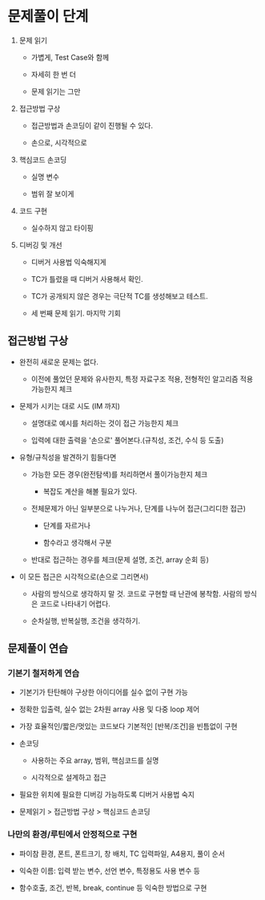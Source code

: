 # 문제풀이 단계

1. 문제 읽기

    - 가볍게, Test Case와 함께

    - 자세히 한 번 더

    - 문제 읽기는 그만

2. 접근방법 구상

    - 접근방법과 손코딩이 같이 진행될 수 있다.

    - 손으로, 시각적으로

3. 핵심코드 손코딩

    - 실명 변수

    - 범위 잘 보이게

4. 코드 구현

    - 실수하지 않고 타이핑

5. 디버깅 및 개선

    - 디버거 사용법 익숙해지게

    - TC가 틀렸을 때 디버거 사용해서 확인.

    - TC가 공개되지 않은 경우는 극단적 TC를 생성해보고 테스트.

    - 세 번째 문제 읽기. 마지막 기회

## 접근방법 구상

- 완전히 새로운 문제는 없다.

    - 이전에 풀었던 문제와 유사한지, 특정 자료구조 적용, 전형적인 알고리즘 적용 가능한지 체크

- 문제가 시키는 대로 시도 (IM 까지)

    - 설명대로 예시를 처리하는 것이 접근 가능한지 체크

    - 입력에 대한 출력을 '손으로' 풀어본다.(규칙성, 조건, 수식 등 도출)

- 유형/규칙성을 발견하기 힘들다면

    - 가능한 모든 경우(완전탐색)를 처리하면서 풀이가능한지 체크

        - 복잡도 계산을 해볼 필요가 있다.

    - 전체문제가 아닌 일부분으로 나누거나, 단계를 나누어 접근(그리디한 접근)

        - 단계를 자르거나

        - 함수라고 생각해서 구분

    - 반대로 접근하는 경우를 체크(문제 설명, 조건, array 순회 등)

- 이 모든 접근은 시각적으로(손으로 그리면서)

    - 사람의 방식으로 생각하지 말 것. 코드로 구현할 때 난관에 봉착함. 사람의 방식은 코드로 나타내기 어렵다.

    - 순차실행, 반복실행, 조건을 생각하기.

## 문제풀이 연습

### 기본기 철저하게 연습

- 기본기가 탄탄해야 구상한 아이디어를 실수 없이 구현 가능

- 정확한 입출력, 실수 없는 2차원 array 사용 및 다중 loop 제어

- 가장 효율적인/짧은/멋있는 코드보다 기본적인 [반복/조건]을 빈틈없이 구현

- 손코딩

    - 사용하는 주요 array, 범위, 핵심코드를 실명

    - 시각적으로 설계하고 접근

- 필요한 위치에 필요한 디버깅 가능하도록 디버거 사용법 숙지

- 문제읽기 > 접근방법 구상 > 핵심코드 손코딩

### 나만의 환경/루틴에서 안정적으로 구현

- 파이참 환경, 폰트, 폰트크기, 창 배치, TC 입력파일, A4용지, 풀이 순서

- 익숙한 이름: 입력 받는 변수, 선언 변수, 특정용도 사용 변수 등

- 함수호출, 조건, 반복, break, continue 등 익숙한 방법으로 구현
